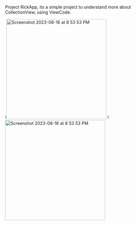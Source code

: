 Project RickApp, its a simple project to understand more about CollectionView, using ViewCode. 

<span> 
!<img width="328" alt="Screenshot 2023-08-16 at 8 53 53 PM" src="https://github.com/lucasnsp/SoloProjects/assets/122572631/0c5faf8a-77c9-401d-9e52-1c613d629c16)">
</span>



<span>
!<img width="328" alt="Screenshot 2023-08-16 at 8 53 53 PM" src="https://github.com/lucasnsp/SoloProjects/assets/122572631/07df7b3b-bc66-4ce1-90bf-7a8332fd662c">
</span>
